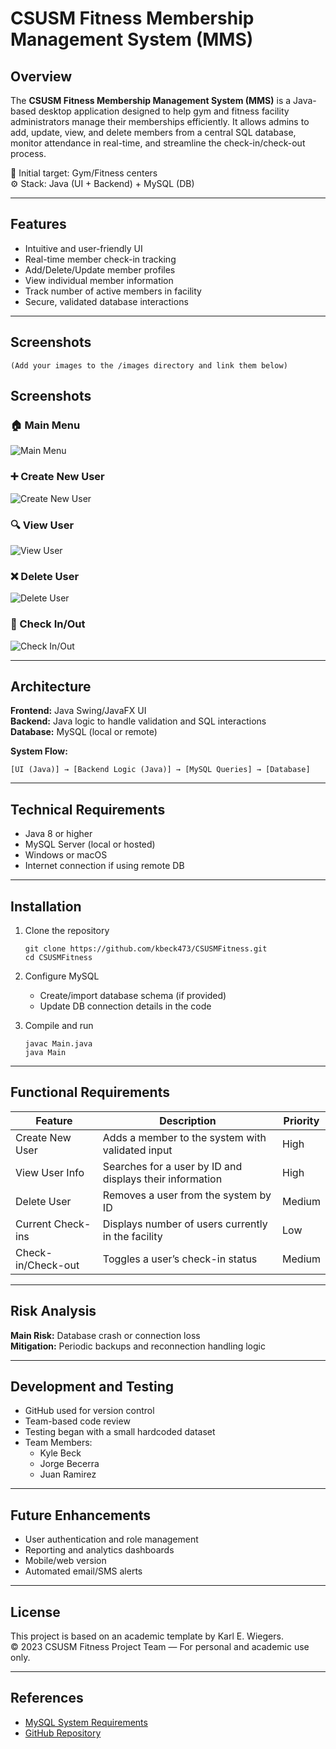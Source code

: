 # CSUSM Fitness Membership Management System (MMS)

## Overview

The **CSUSM Fitness Membership Management System (MMS)** is a Java-based desktop application designed to help gym and fitness facility administrators manage their memberships efficiently. It allows admins to add, update, view, and delete members from a central SQL database, monitor attendance in real-time, and streamline the check-in/check-out process.

🎯 Initial target: Gym/Fitness centers  
⚙️ Stack: Java (UI + Backend) + MySQL (DB)

---

## Features

- Intuitive and user-friendly UI  
- Real-time member check-in tracking  
- Add/Delete/Update member profiles  
- View individual member information  
- Track number of active members in facility  
- Secure, validated database interactions  

---

## Screenshots

`(Add your images to the /images directory and link them below)`
## Screenshots

### 🏠 Main Menu  
![Main Menu](./mainmenu.jpg)

### ➕ Create New User  
![Create New User](./createuser.jpg)

### 🔍 View User  
![View User](./viewuser.jpg)

### ❌ Delete User  
![Delete User](./deleteuser.jpg)

### 🔁 Check In/Out  
![Check In/Out](./checkin.jpg)


---

## Architecture

**Frontend:** Java Swing/JavaFX UI  
**Backend:** Java logic to handle validation and SQL interactions  
**Database:** MySQL (local or remote)

**System Flow:**

`[UI (Java)] → [Backend Logic (Java)] → [MySQL Queries] → [Database]`

---

## Technical Requirements

- Java 8 or higher  
- MySQL Server (local or hosted)  
- Windows or macOS  
- Internet connection if using remote DB  

---

## Installation

1. Clone the repository

   ```
   git clone https://github.com/kbeck473/CSUSMFitness.git
   cd CSUSMFitness
   ```

2. Configure MySQL

   - Create/import database schema (if provided)
   - Update DB connection details in the code

3. Compile and run

   ```
   javac Main.java
   java Main
   ```

---

## Functional Requirements

| Feature              | Description                                                  | Priority   |
|----------------------|--------------------------------------------------------------|------------|
| Create New User      | Adds a member to the system with validated input             | High       |
| View User Info       | Searches for a user by ID and displays their information     | High       |
| Delete User          | Removes a user from the system by ID                         | Medium     |
| Current Check-ins    | Displays number of users currently in the facility           | Low        |
| Check-in/Check-out   | Toggles a user’s check-in status                             | Medium     |

---

## Risk Analysis

**Main Risk:** Database crash or connection loss  
**Mitigation:** Periodic backups and reconnection handling logic

---

## Development and Testing

- GitHub used for version control  
- Team-based code review  
- Testing began with a small hardcoded dataset  
- Team Members:
  - Kyle Beck
  - Jorge Becerra
  - Juan Ramirez

---

## Future Enhancements

- User authentication and role management  
- Reporting and analytics dashboards  
- Mobile/web version  
- Automated email/SMS alerts  

---

## License

This project is based on an academic template by Karl E. Wiegers.  
© 2023 CSUSM Fitness Project Team — For personal and academic use only.

---

## References

- [MySQL System Requirements](https://dev.mysql.com/doc/mysql-monitor/8.0/en/system-prereqs-reference.html)  
- [GitHub Repository](https://github.com/kbeck473/CSUSMFitness)
